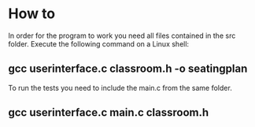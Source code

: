 # How to

In order for the program to work you need all files contained in the src folder.
Execute the following command on a Linux shell:

## gcc userinterface.c classroom.h -o seatingplan


To run the tests you need to include the main.c from the same folder.

## gcc userinterface.c main.c classroom.h
